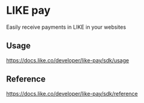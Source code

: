 # LIKE pay
Easily receive payments in LIKE in your websites

## Usage
https://docs.like.co/developer/like-pay/sdk/usage

## Reference
https://docs.like.co/developer/like-pay/sdk/reference
